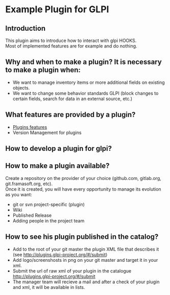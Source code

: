 # Example Plugin for GLPI

## Introduction

This plugin aims to introduce how to interact with glpi HOOKS.  
Most of implemented features are for example and do nothing.  
 
## Why and when to make a plugin? It is necessary to make a plugin when:

* We want to manage inventory items or more additional fields on existing objects.
* We want to change some behavior standards GLPI (block changes to certain fields, search for data in an external source, etc.)

## What features are provided by a plugin?

* [Plugins features](https://github.com/pluginsGLPI/example/wiki/Features)
* Version Management for plugins

## How to develop a plugin for glpi?

## How to make a plugin available?

Create a repository on the provider of your choice (github.com, gitlab.org, git.framasoft.org, etc).  
Once it is created, you will have every opportunity to manage its evolution as you want:

* git or svn project-specific (plugin)
* Wiki
* Published Release
* Adding people in the project team

## How to see his plugin published in the catalog?

* Add to the root of your git master the plugin XML file that describes it (see http://plugins.glpi-project.org/#/submit)
* Add logo/screenshosts in png on your git master and target it in your xml.
* Submit the url of raw xml of your plugin in the catalogue http://plugins.glpi-project.org/#/submit
* The manager team will recieve a mail and after a check of your plugin and xml, it will be available in lists.
